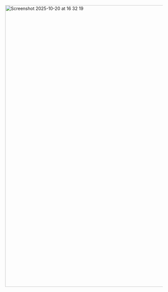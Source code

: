 <img width="1440" height="900" alt="Screenshot 2025-10-20 at 16 32 19" src="https://github.com/user-attachments/assets/b03c74a8-e03a-448e-822d-c5c2ac2a2f9e" />
